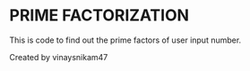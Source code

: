 
# PRIME FACTORIZATION

This is code to find out the prime factors of user input number.

Created by vinaysnikam47
